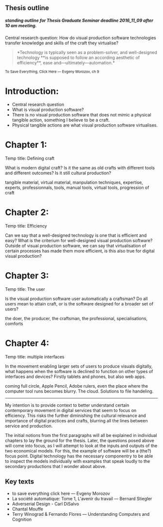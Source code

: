 ## Thesis outline
##### standing outline for Thesis Graduate Seminar deadline 2016_11_09 after 10 am meeting.

Central research question: How do visual production software technologies transfer knowledge and skills of the craft they virtualise?

<blockquote>
*Technology is typically seen as a problem-solver, and well-designed technology **is supposed to follow an according aesthetic of efficiency**, ease and—ultimately—automation.*
</blockquote>
<small>To Save Everything, Click Here — Evgeny Morozov, ch 9</small>

# Introduction:
* Central research question
* What is visual production software?
* There is no visual production software that does not mimic a physical tangible action, something I believe to be a craft.
* Physical tangible actions are what visual production software virtualises.

# Chapter 1:
Temp title: Defining craft

What is modern digital craft? Is it the same as old crafts with different tools and different outcomes? Is it still cultural production?

tangible material, virtual material, manpulation techniques, expertise, experts, professionnals, tools, manual tools, virtual tools, progression of craft

# Chapter 2:
Temp title: Efficiency

Can we say that a well-designed technology is one that is efficient and easy? What is the criterium for well-designed visual production software? Outside of visual production software, we can say that virtualisation of certain processes has made them more efficient, is this also true for digital visual production?

# Chapter 3:
Temp title: The user

Is the visual production software user automatically a craftsman? Do all users mean to attain craft, or is the software designed for a broader set of users?

the doer, the producer, the craftsman, the professional, specialisations, comforts

# Chapter 4:
Temp title: multiple interfaces

In the movement enabling larger sets of users to produce visuals digitally, what happens when the software is declined to function on other types of interfaces and devices? Firstly tablets and phones, but also web apps.

coming full circle, Apple Pencil, Adobe rulers, even the place where the computer tool runs becomes blurry. The cloud. Solutions to file handeling.

---

My intention is to provide context to better understand certain contemporary movement in digital services that seem to focus on efficiency. This risks the further diminishing the cultural relevance and importance of digital practices and crafts, blurring all the lines between service and production.

The initial notions from the first paragraphs will all be explained in individual chapters to lay the ground for the thesis. Later, the questions posed above will come into focus, as I will attempt to look at the inputs and outputs of the two economical models. For this, the example of software will be a (the?) focus point. Digital technology has the necessary componentry to be able to inspect the models individually with examples that speak loudly to the secondary productions that I wonder about above.



## Key texts
* to save everything click here — Evgeny Morozov<br>
* La société automatique: Tome 1, L'avenir du travail — Bernard Stiegler
* Adverserial Design - Carl DiSalvo<br>
* Chantal Mouffe<br>
* Terry Winograd & Fernando Flores — Understanding Computers and Cognition<br>
